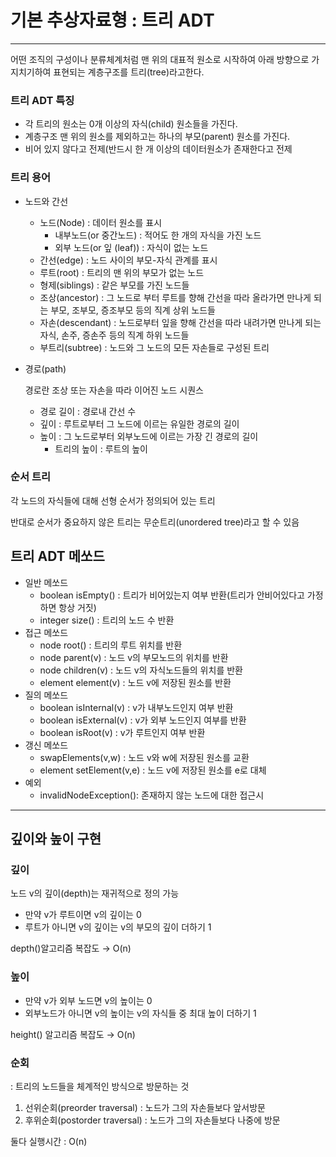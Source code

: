 # 기본 추상자료형 : 트리 ADT

---

어떤 조직의 구성이나 분류체계처럼 맨 위의 대표적 원소로 시작하여 아래 방향으로 가지치기하여 표현되는 계층구조를 트리(tree)라고한다.

### 트리 ADT 특징

- 각 트리의 원소는 0개 이상의 자식(child) 원소들을 가진다.
- 계층구조 맨 위의 원소를 제외하고는 하나의 부모(parent) 원소를 가진다.
- 비어 있지 않다고 전제(반드시 한 개 이상의 데이터원소가 존재한다고 전제

### 트리 용어

- 노드와 간선
    - 노드(Node) : 데이터 원소를 표시
        - 내부노드(or 중간노드) : 적어도 한 개의 자식을 가진 노드
        - 외부 노드(or 잎 (leaf)) : 자식이 없는 노드
    - 간선(edge) : 노드 사이의 부모-자식 관계를 표시
    - 루트(root) : 트리의 맨 위의 부모가 없는 노드
    - 형제(siblings) : 같은 부모를 가진 노드들
    - 조상(ancestor) : 그 노드로 부터 루트를 향해 간선을 따라 올라가면 만나게 되는 부모, 조부모, 증조부모 등의 직계 상위 노드들
    - 자손(descendant) : 노드로부터 잎을 향해 간선을 따라 내려가면 만나게 되는 자식, 손주, 증손주 등의 직계 하위 노드들
    - 부트리(subtree) : 노드와 그 노드의 모든 자손들로 구성된 트리
- 경로(path)
    
    경로란 조상 또는 자손을 따라 이어진 노드 시퀀스
    
    - 경로 길이 : 경로내 간선 수
    - 깊이 : 루트로부터 그 노드에 이르는 유일한 경로의 길이
    - 높이 : 그 노드로부터 외부노드에 이르는 가장 긴 경로의 길이
        - 트리의 높이 : 루트의 높이

### 순서 트리

각 노드의 자식들에 대해 선형 순서가 정의되어 있는 트리

반대로 순서가 중요하지 않은 트리는 무순트리(unordered tree)라고 할 수 있음

## 트리 ADT 메쏘드

- 일반 메쏘드
    - boolean isEmpty() : 트리가 비어있는지 여부 반환(트리가 안비어있다고 가정하면 항상 거짓)
    - integer size() : 트리의 노드 수 반환
- 접근 메쏘드
    - node root() : 트리의 루트 위치를 반환
    - node parent(v) : 노드 v의 부모노드의 위치를 반환
    - node children(v) : 노드 v의 자식노드들의 위치를 반환
    - element element(v) : 노드 v에 저장된 원소를 반환
- 질의 메쏘드
    - boolean isInternal(v) : v가 내부노드인지 여부 반환
    - boolean isExternal(v) : v가 외부 노드인지 여부를 반환
    - boolean isRoot(v) : v가 루트인지 여부 반환
- 갱신 메쏘드
    - swapElements(v,w) : 노드 v와 w에 저장된 원소를 교환
    - element setElement(v,e) : 노드 v에 저장된 원소를 e로 대체
- 예외
    - invalidNodeException(): 존재하지 않는 노드에 대한 접근시
    

---

## 깊이와 높이 구현

### 깊이

노드 v의 깊이(depth)는 재귀적으로 정의 가능

- 만약 v가 루트이면 v의 깊이는 0
- 루트가 아니면 v의 깊이는 v의 부모의 깊이 더하기 1

depth()알고리즘 복잡도 → O(n)

### 높이

- 만약 v가 외부 노드면 v의 높이는 0
- 외부노드가 아니면 v의 높이는 v의 자식들 중 최대 높이 더하기 1

height() 알고리즘 복잡도 → O(n)

### 순회

: 트리의 노드들을 체계적인 방식으로 방문하는 것

1. 선위순회(preorder traversal) : 노드가 그의 자손들보다 앞서방문
2. 후위순회(postorder traversal) : 노드가 그의 자손들보다 나중에 방문

둘다 실행시간 : O(n)